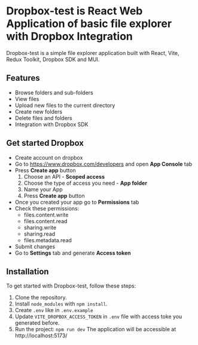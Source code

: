 # Dropbox-test is React Web Application of basic file explorer with Dropbox Integration

Dropbox-test is a simple file explorer application built with React, Vite, Redux Toolkit, Dropbox SDK and MUI. 

## Features

-   Browse folders and sub-folders
-   View files
-   Upload new files to the current directory
-   Create new folders
-   Delete files and folders
-   Integration with Dropbox SDK

## Get started Dropbox

- Create account on dropbox
- Go to https://www.dropbox.com/developers and open **App Console** tab
- Press **Create app** button
  1. Choose an API - **Scoped access**
  2. Choose the type of access you need - **App folder**
  3. Name your App
  4. Press **Create app** button
- Once you created your app go to **Permissions** tab
- Check these permissions:
  - files.content.write
  - files.content.read
  - sharing.write
  - sharing.read
  - files.metadata.read
- Submit changes
- Go to **Settings** tab and generate **Access token**

## Installation

To get started with Dropbox-test, follow these steps:

1. Clone the repository.
2. Install `node_modules` with `npm install`.
3. Create `.env` like in `.env.example`
4. Update `VITE_DROPBOX_ACCESS_TOKEN` in `.env` file with access toke you generated before.
5. Run the project:
   `npm run dev`
   The application will be accessible at http://localhost:5173/
